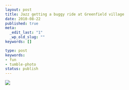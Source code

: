 ```yaml
---
layout: post
title: Jazz getting a buggy ride at Greenfield village
date: 2010-08-22
published: true
meta:
  _edit_last: "1"
  _wp_old_slug: ""
keywords: []

type: post
keywords:
- fun
- tumble-photo
status: publish
---
```

[![](http://liblab.net/andyeick/files/2010/08/photo-1-300x224.jpg)](http://liblab.net/andyeick/blog/2010/08/22/jazz-getting-a-buggy-ride-at-greenfield-village-2/back-camera-7/)
